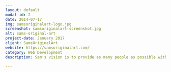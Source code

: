 ```yaml
---
layout: default
modal-id: 2
date: 2014-07-17
img: samsoriginalart-logo.jpg
screenshot: samsoriginalart-screenshot.jpg
alt: sams-original-art
project-date: January 2017
client: SamsOriginalArt
website: https://samsoriginalart.com/
category: Web Development
description: Sam's vision is to provide as many people as possible with high quality art at an affordable price. I was grateful to be able to help materialize Sam's vision by developing SamsOriginalArt.com; an online store where users can purchase Sam's art and get it delivered right to their door. The website was designed to allow users to view high resolution images of Sam's artwork, which gave people the power to see every detail of each painting before making a purchase. SamsOriginalArt was created using WordPress and WooCommerce.

---
```


